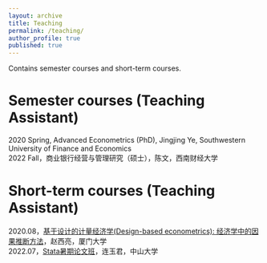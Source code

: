 ```yaml
---
layout: archive
title: Teaching
permalink: /teaching/
author_profile: true
published: true
---
```


Contains semester courses and short-term courses.

Semester courses (Teaching Assistant)
======
2020 Spring, Advanced Econometrics (PhD), Jingjing Ye, Southwestern University of Finance and Economics<br>
2022 Fall，商业银行经营与管理研究（硕士），陈文，西南财经大学

Short-term courses (Teaching Assistant)
======
2020.08，[基于设计的计量经济学(Design-based econometrics): 经济学中的因果推断方法](https://bbs.pinggu.org/thread-9439069-1-1.html)，赵西亮，厦门大学<br>
2022.07，[Stata暑期论文班](https://mp.weixin.qq.com/s/QaUKKLIiM5vFGbGTYO32Yg)，连玉君，中山大学
